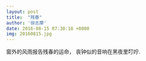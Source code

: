 ```yaml
---
layout: post
title:  "残春"
author: '徐志摩'
date: 2016-08-15 07:30:18 +0800
img: 20160815.jpg
---
```

窗外的风雨报告残春的运命， 
    丧钟似的音响在黑夜里叮咛.
    
